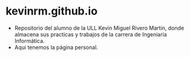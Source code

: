 # kevinrm.github.io
- Repositorio del alumno de la ULL Kevin Miguel Rivero Martin, donde almacena sus practicas y trabajos de la carrera de Ingeniaría Informática.
- Aqui tenemos la página personal.
